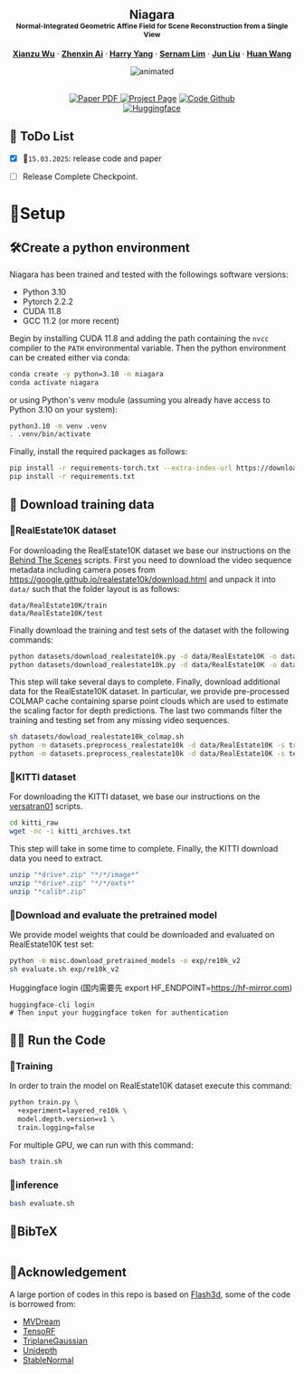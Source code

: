 <!-- [![arXiv](https://img.shields.io/badge/arXiv-2406.04343-blue?logo=arxiv&color=%23B31B1B)](https://arxiv.org/)
[![ProjectPage](https://img.shields.io/badge/Project_Page-Niagara-blue?logoColor=blue)](https://ai-kunkun.github.io/Niagara_page/)
[![HuggingFace](https://img.shields.io/badge/%F0%9F%A4%97%20HuggingFace-Demo-yellow)](https://huggingface.co/Xianzu/Niagara)  -->
<p align="center">

  <h2 align="center">Niagara<br><span style="font-size: 0.58em;">
   Normal-Integrated Geometric Affine Field for Scene Reconstruction from a Single View</h2>
  <p align="center">
    <a href="https://xianzuwu.github.io/"><strong>Xianzu Wu</strong></a>
    ·
    <a href="https://ai-kunkun.github.io/"><strong>Zhenxin Ai</strong></a>
    ·
    <a href="https://leehomyc.github.io/"><strong>Harry Yang</strong></a>
    ·
    <a href="https://scholar.google.com/citations?user=HX0BfLYAAAAJ&hl=en"><strong>Sernam Lim</strong></a>
    ·
    <a href="https://wp.lancs.ac.uk/vl/"><strong>Jun Liu</strong></a>
    ·
    <a href="https://huanwang.tech/"><strong>Huan Wang</strong></a>
    <br>
  </p>


<p align="center">
  <img src="assets/teaser_video.gif" alt="animated" />
</p>

<p align="center">
  </br>
    <a href="https://arxiv.org/">
      <img src='https://img.shields.io/badge/Paper-Arxiv-green?style=for-the-badge&logo=adobeacrobatreader&logoWidth=20&logoColor=white&labelColor=66cc00&color=94DD15' alt='Paper PDF'>
    </a>
    <a href='https://ai-kunkun.github.io/Niagara_page/'>
      <img src='https://img.shields.io/badge/Project-Page-orange?style=for-the-badge&logo=Google%20chrome&logoColor=white&labelColor=D35400' alt='Project Page'></a>
    <a href="https://github.com/xianzuwu/Niagara">
      <img src='https://img.shields.io/badge/Code-Github-blue?style=for-the-badge&logo=github&logoColor=white&labelColor=181717' alt='Code Github'></a> 
      <br>
      <a href="https://huggingface.co/Xianzu/Niagara">
      <img src='https://img.shields.io/badge/%F0%9F%A4%97%20HuggingFace-Demo-yellow' alt='Huggingface'></a>
  </p>
  
</p>

## 🦉 ToDo List
- [x] 📢`15.03.2025`: release code and paper
- [ ] Release Complete Checkpoint.


# 🚀Setup

## 🛠️Create a python environment

Niagara has been trained and tested with the followings software versions:

- Python 3.10
- Pytorch 2.2.2
- CUDA 11.8
- GCC 11.2 (or more recent)

Begin by installing CUDA 11.8 and adding the path containing the `nvcc` compiler to the `PATH` environmental variable.
Then the python environment can be created either via conda:

```sh
conda create -y python=3.10 -n niagara
conda activate niagara
```

or using Python's venv module (assuming you already have access to Python 3.10 on your system):

```sh
python3.10 -m venv .venv
. .venv/bin/activate
```

Finally, install the required packages as follows:

```sh
pip install -r requirements-torch.txt --extra-index-url https://download.pytorch.org/whl/cu118
pip install -r requirements.txt
```

## 📝 Download training data

### 🧩RealEstate10K dataset

For downloading the RealEstate10K dataset we base our instructions on the [Behind The Scenes](https://github.com/Brummi/BehindTheScenes/tree/main?tab=readme-ov-file#-datasets) scripts.
First you need to download the video sequence metadata including camera poses from https://google.github.io/realestate10k/download.html and unpack it into `data/` such that the folder layout is as follows:

```
data/RealEstate10K/train
data/RealEstate10K/test
```

Finally download the training and test sets of the dataset with the following commands:

```sh
python datasets/download_realestate10k.py -d data/RealEstate10K -o data/RealEstate10K -m train
python datasets/download_realestate10k.py -d data/RealEstate10K -o data/RealEstate10K -m test
```

This step will take several days to complete. Finally, download additional data for the RealEstate10K dataset.
In particular, we provide pre-processed COLMAP cache containing sparse point clouds which are used to estimate the scaling factor for depth predictions.
The last two commands filter the training and testing set from any missing video sequences.

```sh
sh datasets/dowload_realestate10k_colmap.sh
python -m datasets.preprocess_realestate10k -d data/RealEstate10K -s train
python -m datasets.preprocess_realestate10k -d data/RealEstate10K -s test
```

### 🧩KITTI dataset
For downloading the KITTI dataset, we base our instructions on the [versatran01](https://gist.github.com/versatran01/19bbb78c42e0cafb1807625bbb99bd85) scripts.
```sh
cd kitti_raw
wget -nc -i kitti_archives.txt
```
This step will take in some time to complete. Finally, the KITTI download data you need to extract.
```sh
unzip "*drive*.zip" "*/*/image*"
unzip "*drive*.zip" "*/*/oxts*"
unzip "*calib*.zip"
```

### 🧩Download and evaluate the pretrained model

We provide model weights that could be downloaded and evaluated on RealEstate10K test set:

```sh
python -m misc.download_pretrained_models -o exp/re10k_v2
sh evaluate.sh exp/re10k_v2
```
Huggingface login (国内需要先 export HF_ENDPOINT=https://hf-mirror.com)
```
huggingface-cli login 
# Then input your huggingface token for authentication
```
## 🏃‍♂️ Run the Code
### 🧩Training

In order to train the model on RealEstate10K dataset execute this command:
```sh
python train.py \
  +experiment=layered_re10k \
  model.depth.version=v1 \
  train.logging=false 
```

For multiple GPU, we can run with this command:
```sh
bash train.sh
```
### 🧩inference
```sh
bash evaluate.sh
```
## 📑BibTeX
```

```

## 📖Acknowledgement

A large portion of codes in this repo is based on [Flash3d](https://github.com/eldar/flash3d), some of the code is borrowed from:

+ [MVDream](https://github.com/bytedance/MVDream)
+ [TensoRF](https://github.com/apchenstu/TensoRF)
+ [TriplaneGaussian](https://github.com/VAST-AI-Research/TriplaneGaussian)
+ [Unidepth](https://github.com/lpiccinelli-eth/UniDepth)
+ [StableNormal](https://github.com/Stable-X/StableNormal)

